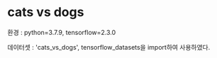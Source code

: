 # cats vs dogs

환경 : python=3.7.9, tensorflow=2.3.0

데이터셋 : 'cats_vs_dogs', tensorflow_datasets을 import하여 사용하였다.

